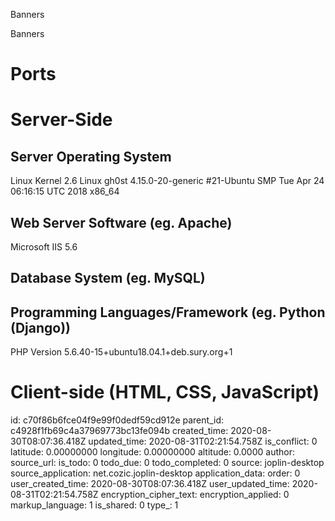 Banners

Banners

# Ports



# Server-Side
## Server Operating System
Linux Kernel 2.6
Linux gh0st 4.15.0-20-generic #21-Ubuntu SMP Tue Apr 24 06:16:15 UTC 2018 x86_64 

## Web Server Software (eg. Apache)
Microsoft IIS 5.6

## Database System (eg. MySQL)

## Programming Languages/Framework (eg. Python (Django))
PHP Version 5.6.40-15+ubuntu18.04.1+deb.sury.org+1


# Client-side (HTML, CSS, JavaScript)



id: c70f86b6fce04f9e99f0dedf59cd912e
parent_id: c4928f1fb69c4a37969773bc13fe094b
created_time: 2020-08-30T08:07:36.418Z
updated_time: 2020-08-31T02:21:54.758Z
is_conflict: 0
latitude: 0.00000000
longitude: 0.00000000
altitude: 0.0000
author: 
source_url: 
is_todo: 0
todo_due: 0
todo_completed: 0
source: joplin-desktop
source_application: net.cozic.joplin-desktop
application_data: 
order: 0
user_created_time: 2020-08-30T08:07:36.418Z
user_updated_time: 2020-08-31T02:21:54.758Z
encryption_cipher_text: 
encryption_applied: 0
markup_language: 1
is_shared: 0
type_: 1